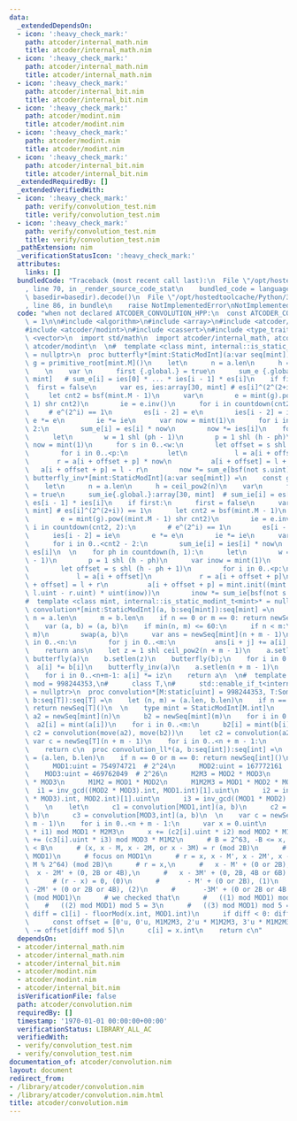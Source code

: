 ```yaml
---
data:
  _extendedDependsOn:
  - icon: ':heavy_check_mark:'
    path: atcoder/internal_math.nim
    title: atcoder/internal_math.nim
  - icon: ':heavy_check_mark:'
    path: atcoder/internal_math.nim
    title: atcoder/internal_math.nim
  - icon: ':heavy_check_mark:'
    path: atcoder/internal_bit.nim
    title: atcoder/internal_bit.nim
  - icon: ':heavy_check_mark:'
    path: atcoder/modint.nim
    title: atcoder/modint.nim
  - icon: ':heavy_check_mark:'
    path: atcoder/modint.nim
    title: atcoder/modint.nim
  - icon: ':heavy_check_mark:'
    path: atcoder/internal_bit.nim
    title: atcoder/internal_bit.nim
  _extendedRequiredBy: []
  _extendedVerifiedWith:
  - icon: ':heavy_check_mark:'
    path: verify/convolution_test.nim
    title: verify/convolution_test.nim
  - icon: ':heavy_check_mark:'
    path: verify/convolution_test.nim
    title: verify/convolution_test.nim
  _pathExtension: nim
  _verificationStatusIcon: ':heavy_check_mark:'
  attributes:
    links: []
  bundledCode: "Traceback (most recent call last):\n  File \"/opt/hostedtoolcache/Python/3.8.5/x64/lib/python3.8/site-packages/onlinejudge_verify/documentation/build.py\"\
    , line 70, in _render_source_code_stat\n    bundled_code = language.bundle(stat.path,\
    \ basedir=basedir).decode()\n  File \"/opt/hostedtoolcache/Python/3.8.5/x64/lib/python3.8/site-packages/onlinejudge_verify/languages/nim.py\"\
    , line 86, in bundle\n    raise NotImplementedError\nNotImplementedError\n"
  code: "when not declared ATCODER_CONVOLUTION_HPP:\n  const ATCODER_CONVOLUTION_HPP\
    \ = 1\n\n#include <algorithm>\n#include <array>\n#include <atcoder/internal_bit>\n\
    #include <atcoder/modint>\n#include <cassert>\n#include <type_traits>\n#include\
    \ <vector>\n  import std/math\n  import atcoder/internal_math, atcoder/internal_bit,\
    \ atcoder/modint\n  \n#  template <class mint, internal::is_static_modint_t<mint>*\
    \ = nullptr>\n  proc butterfly*[mint:StaticModInt](a:var seq[mint]) =\n    const\
    \ g = primitive_root[mint.M]()\n    let\n      n = a.len\n      h = ceil_pow2(n)\n\
    \    \n    var \n      first {.global.} = true\n      sum_e {.global.} :array[30,\
    \ mint]   # sum_e[i] = ies[0] * ... * ies[i - 1] * es[i]\n    if first:\n    \
    \  first = false\n      var es, ies:array[30, mint] # es[i]^(2^(2+i)) == 1\n \
    \     let cnt2 = bsf(mint.M - 1)\n      var\n        e = mint(g).pow((mint.M -\
    \ 1) shr cnt2)\n        ie = e.inv()\n      for i in countdown(cnt2, 2):\n   \
    \     # e^(2^i) == 1\n        es[i - 2] = e\n        ies[i - 2] = ie\n       \
    \ e *= e\n        ie *= ie\n      var now = mint(1)\n      for i in 0..<cnt2 -\
    \ 2:\n        sum_e[i] = es[i] * now\n        now *= ies[i]\n    for ph in 1..h:\n\
    \      let\n        w = 1 shl (ph - 1)\n        p = 1 shl (h - ph)\n      var\
    \ now = mint(1)\n      for s in 0..<w:\n        let offset = s shl (h - ph + 1)\n\
    \        for i in 0..<p:\n          let\n            l = a[i + offset]\n     \
    \       r = a[i + offset + p] * now\n          a[i + offset] = l + r\n       \
    \   a[i + offset + p] = l - r\n        now *= sum_e[bsf(not s.uint)]\n  \n  proc\
    \ butterfly_inv*[mint:StaticModInt](a:var seq[mint]) =\n    const g = primitive_root[mint.M]()\n\
    \    let\n      n = a.len\n      h = ceil_pow2(n)\n    var\n      first{.global.}\
    \ = true\n      sum_ie{.global.}:array[30, mint]  # sum_ie[i] = es[0] * ... *\
    \ es[i - 1] * ies[i]\n    if first:\n      first = false\n      var es, ies: array[30,\
    \ mint] # es[i]^(2^(2+i)) == 1\n      let cnt2 = bsf(mint.M - 1)\n      var\n\
    \        e = mint(g).pow((mint.M - 1) shr cnt2)\n        ie = e.inv()\n      for\
    \ i in countdown(cnt2, 2):\n        # e^(2^i) == 1\n        es[i - 2] = e\n  \
    \      ies[i - 2] = ie\n        e *= e\n        ie *= ie\n      var now = mint(1)\n\
    \      for i in 0..<cnt2 - 2:\n        sum_ie[i] = ies[i] * now\n        now *=\
    \ es[i]\n  \n    for ph in countdown(h, 1):\n      let\n        w = 1 shl (ph\
    \ - 1)\n        p = 1 shl (h - ph)\n      var inow = mint(1)\n      for s in 0..<w:\n\
    \        let offset = s shl (h - ph + 1)\n        for i in 0..<p:\n          let\n\
    \            l = a[i + offset]\n            r = a[i + offset + p]\n          a[i\
    \ + offset] = l + r\n          a[i + offset + p] = mint.init((mint.umod.uint +\
    \ l.uint - r.uint) * uint(inow))\n        inow *= sum_ie[bsf(not s.uint)]\n\n\
    #  template <class mint, internal::is_static_modint_t<mint>* = nullptr>\n  proc\
    \ convolution*[mint:StaticModInt](a, b:seq[mint]):seq[mint] =\n    var\n     \
    \ n = a.len\n      m = b.len\n    if n == 0 or m == 0: return newSeq[mint]()\n\
    \    var (a, b) = (a, b)\n    if min(n, m) <= 60:\n      if n < m:\n        swap(n,\
    \ m)\n        swap(a, b)\n      var ans = newSeq[mint](n + m - 1)\n      for i\
    \ in 0..<n:\n        for j in 0..<m:\n          ans[i + j] += a[i] * b[j]\n  \
    \    return ans\n    let z = 1 shl ceil_pow2(n + m - 1)\n    a.setlen(z)\n   \
    \ butterfly(a)\n    b.setlen(z)\n    butterfly(b);\n    for i in 0..<z:\n    \
    \  a[i] *= b[i]\n    butterfly_inv(a)\n    a.setlen(n + m - 1)\n    let iz = mint(z).inv()\n\
    \    for i in 0..<n+m-1: a[i] *= iz\n    return a\n  \n#  template <unsigned int\
    \ mod = 998244353,\n#      class T,\n#      std::enable_if_t<internal::is_integral<T>::value>*\
    \ = nullptr>\n  proc convolution*[M:static[uint] = 998244353, T:SomeInteger](a,\
    \ b:seq[T]):seq[T] =\n    let (n, m) = (a.len, b.len)\n    if n == 0 or m == 0:\
    \ return newSeq[T]()\n  \n    type mint = StaticModInt[M.int]\n    var\n     \
    \ a2 = newSeq[mint](n)\n      b2 = newSeq[mint](m)\n    for i in 0..<n:\n    \
    \  a2[i] = mint(a[i])\n    for i in 0..<m:\n      b2[i] = mint(b[i])\n#    let\
    \ c2 = convolution(move(a2), move(b2))\n    let c2 = convolution(a2, b2)\n   \
    \ var c = newSeq[T](n + m - 1)\n    for i in 0..<n + m - 1:\n      c[i] = c2[i].val()\n\
    \    return c\n  proc convolution_ll*(a, b:seq[int]):seq[int] =\n    let (n, m)\
    \ = (a.len, b.len)\n    if n == 0 or m == 0: return newSeq[int]()\n    const\n\
    \      MOD1:uint = 754974721  # 2^24\n      MOD2:uint = 167772161  # 2^25\n  \
    \    MOD3:uint = 469762049  # 2^26\n      M2M3 = MOD2 * MOD3\n      M1M3 = MOD1\
    \ * MOD3\n      M1M2 = MOD1 * MOD2\n      M1M2M3 = MOD1 * MOD2 * MOD3\n\n    \
    \  i1 = inv_gcd((MOD2 * MOD3).int, MOD1.int)[1].uint\n      i2 = inv_gcd((MOD1\
    \ * MOD3).int, MOD2.int)[1].uint\n      i3 = inv_gcd((MOD1 * MOD2).int, MOD3.int)[1].uint\n\
    \    \n    let\n      c1 = convolution[MOD1,int](a, b)\n      c2 = convolution[MOD2,int](a,\
    \ b)\n      c3 = convolution[MOD3,int](a, b)\n  \n    var c = newSeq[int](n +\
    \ m - 1)\n    for i in 0..<n + m - 1:\n      var x = 0.uint\n      x += (c1[i].uint\
    \ * i1) mod MOD1 * M2M3\n      x += (c2[i].uint * i2) mod MOD2 * M1M3\n      x\
    \ += (c3[i].uint * i3) mod MOD3 * M1M2\n      # B = 2^63, -B <= x, r(real value)\
    \ < B\n      # (x, x - M, x - 2M, or x - 3M) = r (mod 2B)\n      # r = c1[i] (mod\
    \ MOD1)\n      # focus on MOD1\n      # r = x, x - M', x - 2M', x - 3M' (M' =\
    \ M % 2^64) (mod 2B)\n      # r = x,\n      #   x - M' + (0 or 2B),\n      # \
    \  x - 2M' + (0, 2B or 4B),\n      #   x - 3M' + (0, 2B, 4B or 6B) (without mod!)\n\
    \      # (r - x) = 0, (0)\n      #       - M' + (0 or 2B), (1)\n      #      \
    \ -2M' + (0 or 2B or 4B), (2)\n      #       -3M' + (0 or 2B or 4B or 6B) (3)\
    \ (mod MOD1)\n      # we checked that\n      #   ((1) mod MOD1) mod 5 = 2\n  \
    \    #   ((2) mod MOD1) mod 5 = 3\n      #   ((3) mod MOD1) mod 5 = 4\n      var\
    \ diff = c1[i] - floorMod(x.int, MOD1.int)\n      if diff < 0: diff += MOD1.int\n\
    \      const offset = [0'u, 0'u, M1M2M3, 2'u * M1M2M3, 3'u * M1M2M3]\n      x\
    \ -= offset[diff mod 5]\n      c[i] = x.int\n    return c\n"
  dependsOn:
  - atcoder/internal_math.nim
  - atcoder/internal_math.nim
  - atcoder/internal_bit.nim
  - atcoder/modint.nim
  - atcoder/modint.nim
  - atcoder/internal_bit.nim
  isVerificationFile: false
  path: atcoder/convolution.nim
  requiredBy: []
  timestamp: '1970-01-01 00:00:00+00:00'
  verificationStatus: LIBRARY_ALL_AC
  verifiedWith:
  - verify/convolution_test.nim
  - verify/convolution_test.nim
documentation_of: atcoder/convolution.nim
layout: document
redirect_from:
- /library/atcoder/convolution.nim
- /library/atcoder/convolution.nim.html
title: atcoder/convolution.nim
---
```

